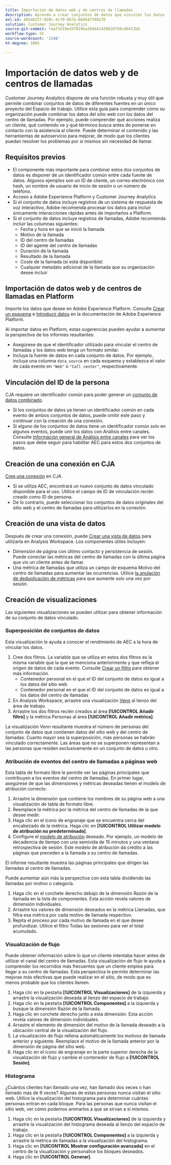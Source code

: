 ```yaml
---
title: Importación de datos web y de centros de llamadas
description: Aprenda a crear conjuntos de datos que vinculen los datos de sitios web y de centros de llamadas.
exl-id: 48546227-029c-4cf9-9b7e-66d547769270
solution: Customer Journey Analytics
source-git-commit: faaf3d19ed37019ba284b41420628750cdb413b8
workflow-type: ht
source-wordcount: '1148'
ht-degree: 100%

---
```


# Importación de datos web y de centros de llamadas

Customer Journey Analytics dispone de una función robusta y muy útil que permite combinar conjuntos de datos de diferentes fuentes en un único proyecto del Espacio de trabajo. Utilice esta guía para comprender cómo su organización puede combinar los datos del sitio web con los datos del centro de llamadas. Por ejemplo, puede comprender qué acciones realiza un cliente, qué contenido ve y qué términos busca antes de ponerse en contacto con la asistencia al cliente. Puede determinar el contenido y las herramientas de autoservicio para mejorar, de modo que los clientes puedan resolver los problemas por sí mismos sin necesidad de llamar.

## Requisitos previos

* El componente más importante para combinar estos dos conjuntos de datos es disponer de un identificador común entre cada fuente de datos. Algunos ejemplos son un ID de cliente, un correo electrónico con hash, un nombre de usuario de inicio de sesión o un número de teléfono.
* Acceso a Adobe Experience Platform y Customer Journey Analytics
* Si el conjunto de datos incluye registros de un sistema de respuesta de voz interactivo, Adobe recomienda procesar los datos para incluir únicamente interacciones rápidas antes de importarlos a Platform.
* Si el conjunto de datos incluye registros de llamadas, Adobe recomienda incluir las columnas siguientes:
   * Fecha y hora en que se inició la llamada
   * Motivo de la llamada
   * ID del centro de llamadas
   * ID del agente del centro de llamadas
   * Duración de la llamada
   * Resultado de la llamada
   * Coste de la llamada (si está disponible)
   * Cualquier metadato adicional de la llamada que su organización desee incluir

## Importación de datos web y de centros de llamadas en Platform

Importe los datos que desee en Adobe Experience Platform. Consulte [Crear un esquema](https://experienceleague.adobe.com/docs/experience-platform/xdm/tutorials/create-schema-ui.html?lang=es) e [Introducir datos](https://experienceleague.adobe.com/docs/experience-platform/ingestion/home.html?lang=es) en la documentación de Adobe Experience Platform.

Al importar datos en Platform, estas sugerencias pueden ayudar a aumentar la perspectiva de los informes resultantes:

* Asegúrese de que el identificador utilizado para vincular el centro de llamadas y los datos web tenga un formato similar.
* Incluya la fuente de datos en cada conjunto de datos. Por ejemplo, incluya una columna `data_source` en cada esquema y establezca el valor de cada evento en `"Web"` o `"Call center"`, respectivamente. <!--mapper-->

## Vinculación del ID de la persona

CJA requiere un identificador común para poder generar un [conjunto de datos combinado](../connections/combined-dataset.md).

* Si los conjuntos de datos ya tienen un identificador común en cada evento de ambos conjuntos de datos, puede omitir este paso y continuar con la creación de una conexión.
* Si alguno de los conjuntos de datos tiene un identificador común solo en algunos eventos, puede unir los datos con Análisis entre canales. Consulte [Información general de Análisis entre canales](/help/connections/cca/overview.md) para ver los pasos que debe seguir para habilitar AEC para estos dos conjuntos de datos.

## Creación de una conexión en CJA

[Cree una conexión](/help/connections/create-connection.md) en CJA.

* Si se utiliza AEC, encontrará un nuevo conjunto de datos vinculado disponible para el uso. Utilice el campo de ID de vinculación recién creado como ID de persona.
* De lo contrario, puede seleccionar los conjuntos de datos originales del sitio web y el centro de llamadas para utilizarlos en la conexión.

## Creación de una vista de datos

Después de crear una conexión, puede [Crear una vista de datos](/help/data-views/create-dataview.md) para utilizarla en Analysis Workspace. Los componentes útiles incluyen:

* Dimensión de página con último contacto y persistencia de sesión. Puede conectar las métricas del centro de llamadas con la última página que vio un cliente antes de llamar.
* Una métrica de llamadas que utiliza un campo de esquema Motivo del centro de llamadas para aumentar las ocurrencias. Utilice [la anulación de deduplicación de métricas](/help/data-views/component-settings/metric-deduplication.md) para que aumente solo una vez por sesión.

## Creación de visualizaciones

Las siguientes visualizaciones se pueden utilizar para obtener información de su conjunto de datos vinculado.

### Superposición de conjuntos de datos

Esta visualización le ayuda a conocer el rendimiento de AEC a la hora de vincular los datos.

1. Cree dos filtros. La variable que se utiliza en estos dos filtros es la misma variable que la que se menciona anteriormente y que refleja el origen de datos de cada evento. Consulte [Crear un filtro](/help/components/filters/create-filters.md) para obtener más información.
   * Contenedor personal en el que el ID del conjunto de datos es igual a los datos del sitio web
   * Contenedor personal en el que el ID del conjunto de datos es igual a los datos del centro de llamadas
2. En Analysis Workspace, arrastre una visualización [Venn](/help/analysis-workspace/visualizations/venn.md) al lienzo del área de trabajo.
3. Arrastre los dos filtros recién creados al área **[!UICONTROL Añadir filtro]** y la métrica Personas al área **[!UICONTROL Añadir métrica]**.

La visualización Venn resultante muestra el número de personas del conjunto de datos que contienen datos del sitio web y del centro de llamadas. Cuanto mayor sea la superposición, más personas se habrán vinculado correctamente. Las áreas que no se superponen representan a las personas que residen exclusivamente en un conjunto de datos u otro.

### Atribución de eventos del centro de llamadas a páginas web

Esta tabla de formato libre le permite ver las páginas principales que contribuyen a los eventos del centro de llamadas. En primer lugar, asegúrese de que las dimensiones y métricas deseadas tienen el modelo de atribución correcto:

1. Arrastre la dimensión que contiene los nombres de su página web a una visualización de tabla de formato libre.
1. Reemplace la métrica por la métrica del centro de llamadas de la que desee medir.
1. Haga clic en el icono de engranaje que se encuentra cerca del encabezado de la métrica. Haga clic en **[!UICONTROL Utilizar modelo de atribución no predeterminado]**.
1. Configure el [modelo de atribución](/help/analysis-workspace/attribution/models.md) deseado. Por ejemplo, un modelo de decadencia de tiempo con una semivida de 15 minutos y una ventana retrospectiva de sesión. Este modelo de atribución da crédito a las páginas que preceden a la llamada a su centro de llamadas.

El informe resultante muestra las páginas principales que dirigen las llamadas al centro de llamadas. <!-- use case behind what we use these pages for -->

<!-- Complement with donut visualization -->

Puede aumentar aún más la perspectiva con esta tabla dividiendo las llamadas por motivo o categoría.

1. Haga clic en el corchete derecho debajo de la dimensión Razón de la llamada en la lista de componentes. Esta acción revela valores de dimensión individuales.
2. Arrastre los valores de dimensión deseados en la métrica Llamadas, que filtra esa métrica por cada motivo de llamada respectivo.
3. Repita el proceso por cada motivo de llamada en el que desee profundizar. Utilice el filtro Todas las sesiones para ver el total acumulado.

<!-- screenshot -->

### Visualización de flujo

Puede obtener información sobre lo que un cliente intentaba hacer antes de utilizar el canal del centro de llamadas. Esta visualización de flujo le ayuda a comprender los recorridos más frecuentes que un cliente emplea para llegar a su centro de llamadas. Esta perspectiva le permite determinar las mejoras más efectivas que puede realizar en el sitio, de modo que es menos probable que los clientes llamen.

1. Haga clic en la pestaña **[!UICONTROL Visualizaciones]** de la izquierda y arrastre la visualización deseada al lienzo del espacio de trabajo.
2. Haga clic en la pestaña **[!UICONTROL Componentes]** a la izquierda y busque la dimensión Razón de la llamada.
3. Haga clic en corchete derecho junto a esta dimensión. Esta acción revela valores de dimensión individuales.
4. Arrastre el elemento de dimensión del motivo de la llamada deseado a la ubicación central de la visualización del flujo.
5. La visualización de flujo rellena automáticamente los motivos de llamada anterior y siguiente. Reemplace el motivo de la llamada anterior por la dimensión de página del sitio web.
6. Haga clic en el icono de engranaje en la parte superior derecha de la visualización de flujo y cambie el contenedor de flujo a **[!UICONTROL Sesión]**.

### Histograma

¿Cuántos clientes han llamado una vez, han llamado dos veces o han llamado más de 6 veces? Algunas de estas personas nunca visitan el sitio web. Utilice la visualización del histograma para determinar cuántas personas entran en cada bloque. Para las personas que nunca visitan el sitio web, ver cómo podemos animarlos a que se sirvan a sí mismos.

1. Haga clic en la pestaña **[!UICONTROL Visualizaciones]** de la izquierda y arrastre la visualización del histograma deseada al lienzo del espacio de trabajo.
2. Haga clic en la pestaña **[!UICONTROL Componentes]** a la izquierda y arrastre la métrica de llamadas a la visualización del histograma.
3. Haga clic en **[!UICONTROL Mostrar configuración avanzada]** en el centro de la visualización y personalice los bloques deseados.
4. Haga clic en **[!UICONTROL Generar]**.

<!--
### Web to call, call to web

### Fallout

Fallout sessions - session

All sessions > page views metric > calls metric

All sessions > calls metric > page views

Orrr we could also use dataset ID

step 1: all sessions
step 2: 


### Site sections that result in a call within 30 minutes

Slide 4

Create a bunch of filters - facets to their business. Filters were used because they didn't have all of these in the same dimension, so they could create everything in this report as a single dimension (really filters)

wanted to understand when someone interacts with a facet, whats the highest percentage of people that abandon that channel to call them. not from volume perspective, but percentage perspective.

use sequential filters, but you lose the ability to use attribution IQ

## What to do when you've found insight -->
